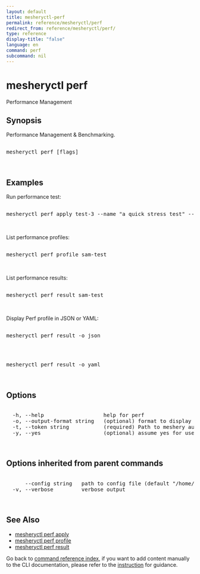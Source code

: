 ```yaml
---
layout: default
title: mesheryctl-perf
permalink: reference/mesheryctl/perf
redirect_from: reference/mesheryctl/perf/
type: reference
display-title: "false"
language: en
command: perf
subcommand: nil
---
```


# mesheryctl perf

Performance Management

## Synopsis

Performance Management & Benchmarking.

<pre class='codeblock-pre'>
<div class='codeblock'>
mesheryctl perf [flags]

</div>
</pre> 

## Examples

Run performance test:
<pre class='codeblock-pre'>
<div class='codeblock'>
mesheryctl perf apply test-3 --name "a quick stress test" --url http://192.168.1.15/productpage --qps 300 --concurrent-requests 2 --duration 30s

</div>
</pre> 

List performance profiles:
<pre class='codeblock-pre'>
<div class='codeblock'>
mesheryctl perf profile sam-test

</div>
</pre> 

List performance results:
<pre class='codeblock-pre'>
<div class='codeblock'>
mesheryctl perf result sam-test

</div>
</pre> 

Display Perf profile in JSON or YAML:
<pre class='codeblock-pre'>
<div class='codeblock'>
mesheryctl perf result -o json

</div>
</pre> 

<pre class='codeblock-pre'>
<div class='codeblock'>
mesheryctl perf result -o yaml

</div>
</pre> 

## Options

<pre class='codeblock-pre'>
<div class='codeblock'>
  -h, --help                   help for perf
  -o, --output-format string   (optional) format to display in [json|yaml]
  -t, --token string           (required) Path to meshery auth config
  -y, --yes                    (optional) assume yes for user interactive prompts.

</div>
</pre>

## Options inherited from parent commands

<pre class='codeblock-pre'>
<div class='codeblock'>
      --config string   path to config file (default "/home/n2/.meshery/config.yaml")
  -v, --verbose         verbose output

</div>
</pre>

## See Also

* [mesheryctl perf apply](/reference/mesheryctl/perf/apply)
* [mesheryctl perf profile](/reference/mesheryctl/perf/profile)
* [mesheryctl perf result](/reference/mesheryctl/perf/result)

Go back to [command reference index](/reference/mesheryctl/), if you want to add content manually to the CLI documentation, please refer to the [instruction](/project/contributing/contributing-cli#preserving-manually-added-documentation) for guidance.
